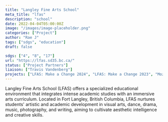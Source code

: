 ```yaml
---
title: "Langley Fine Arts School"
meta_title: "lfas"
description: "school"
date: 2022-04-04T05:00:00Z
image: "/images/image-placeholder.png"
categories: ["Project"]
author: "Rae J"
tags: ["sdgs", "education"]
draft: false

sdgs: ["4", "8", "17"]
url: "https://lfas.sd35.bc.ca/"
status: ["Project Partners"]
liaison: ["Travis Vandenberg"]
projects: ["LFAS: Make a Change 2024", "LFAS: Make a Change 2023", "Mozilla Fellowship Application"]
---
```


Langley Fine Arts School (LFAS) offers a specialized educational environment that integrates intense academic studies with an immersive arts curriculum. Located in Fort Langley, British Columbia, LFAS nurtures students' artistic and academic development in visual arts, dance, drama, music, photography, and writing, aiming to cultivate aesthetic intelligence and creative skills.
